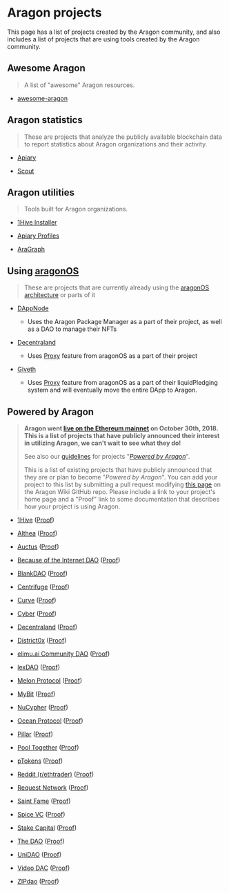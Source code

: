 # Aragon projects

This page has a list of projects created by the Aragon community, and also includes a list of projects that are using tools created by the Aragon community.

## Awesome Aragon
> A list of "awesome" Aragon resources.

- [awesome-aragon](https://github.com/lkngtn/awesome-aragon)

## Aragon statistics
> These are projects that analyze the publicly available blockchain data to report statistics about Aragon organizations and their activity.

- [Apiary](https://apiary.1hive.org)

- [Scout](https://scout.cool/aragon/mainnet/)

## Aragon utilities
> Tools built for Aragon organizations.

- [1Hive Installer](https://installer.1hive.org/)

- [Apiary Profiles](https://blog.1hive.org/introducing-profiles-on-apiary/)

- [AraGraph](https://diligence.consensys.net/blog/2019/11/aragraph-dao-permissions-visualized/)

## Using [aragonOS](https://hack.aragon.org/docs/aragonos-ref.html)
> These are projects that are currently already using the [aragonOS architecture](https://hack.aragon.org/docs/aragonos-ref.html) or parts of it

- [DAppNode](https://dappnode.io)
  
    - Uses the Aragon Package Manager as a part of their project, as well as a DAO to manage their NFTs 

- [Decentraland](https://decentraland.org/)
  
    - Uses [Proxy](https://hack.aragon.org/docs/aragonos-ref.html#3-upgradeability) feature from aragonOS as a part of their project

- [Giveth](https://giveth.io)
  
    - Uses [Proxy](https://hack.aragon.org/docs/aragonos-ref.html#3-upgradeability) feature from aragonOS as a part of their liquidPledging system and will eventually move the entire DApp to Aragon.

## Powered by Aragon
> **Aragon went [live on the Ethereum mainnet](https://blog.aragon.org/aragon-06-is-live-on-mainnet/) on October 30th, 2018. This is a list of projects that have publicly announced their interest in utilizing Aragon, we can't wait to see what they do!**
>
> See also our [guidelines](../design/powered_by_aragon.md) for projects "[_Powered by Aragon_](https://twitter.com/search?q=%23PoweredByAragon&src=typed_query&f=live)".
>
> This is a list of existing projects that have publicly announced that they are or plan to become "_Powered by Aragon_". You can add your project to this list by submitting a pull request modifying [this page](https://github.com/aragon/aragon-wiki/edit/master/docs/about/projects.md) on the Aragon Wiki GitHub repo. Please include a link to your project's home page and a "Proof" link to some documentation that describes how your project is using Aragon.

- [1Hive](https://1hive.org/) ([Proof](https://1hive.org/contribute/membership))

- [Althea](https://altheamesh.com) ([Proof](https://blog.althea.org/althea-development-update--56--network-organization-support/))

- [Auctus](https://auctus.org) ([Proof](https://blog.auctus.org/launch-of-auctus-labs-9ff5ffe26e32))

- [Because of the Internet DAO](https://www.rude.world/boti-dao) ([Proof](https://www.rude.world/boti-dao))

- [BlankDAO](https://blankdao.org) ([Proof](https://docs.google.com/document/d/1mAGAZ5TAbJoTJoNCAwMUKLhEHD-WW-tzc0dHhbsl1gU/edit?usp=sharing))

- [Centrifuge](https://centrifuge.io) ([Proof](https://medium.com/centrifuge/centrifuges-dev-fund-dao-the-lab-7116fce19c43))

- [Curve](https://www.curve.fi/) ([Proof](https://github.com/curvefi/curve-dao-contracts/blob/master/doc/readme.pdf))

- [Cyber](https://github.com/cybercongress) ([Proof](https://ipfs.io/ipfs/QmceNpj6HfS81PcCaQXrFMQf7LR5FTLkdG9sbSRNy3UXoZ))

- [Decentraland](https://decentraland.org) ([Proof](https://decentraland.org/blog/announcements/Introducing-the-Decentraland-DAO/))

- [District0x](https://district0x.io) ([Proof](https://education.district0x.io/district0x-specific-topics/understanding-technology-behind-district0x/aragon/))

- [elimu.ai Community DAO](http://elimu.ai) ([Proof](https://medium.com/elimu-ai/why-did-the-elimu-ai-community-decide-to-use-aragon-e9863c135111))

- [lexDAO](https://github.com/lexDAO) ([Proof](https://twitter.com/lex_DAO/status/1196201381927047168))

- [Melon Protocol](https://melonprotocol.com/) ([Proof](https://medium.com/melonprotocol/launching-the-melon-council-dao-on-aragonos-42147c86582))

- [MyBit](https://mybit.io) ([Proof](https://medium.com/mybit-dapp/mybit-dao-tutorial-5b3bc093963b)) 

- [NuCypher](https://www.nucypher.com) ([Proof](https://blog.nucypher.com/announcing-the-nucypher-dao/))

- [Ocean Protocol](https://oceanprotocol.com/) ([Proof](https://oceanprotocol.com/tech-whitepaper.pdf))

- [Pillar](https://pillarproject.io/) ([Proof](https://twitter.com/pillarwallet/status/1284185403591995393))

- [Pool Together](https://pooltogether.us) ([Proof](https://twitter.com/PoolTogether_/status/1143162275655749633))

- [pTokens](https://ptokens.io) ([Proof](https://medium.com/provable/power-the-pnetwork-dao-and-earn-42-interest-apr-on-your-stake-eb994fb50ba6?sk=bf53b9c8d724be61e9b7e7cdf045830c))

- [Reddit (r/ethtrader)](https://www.reddit.com/r/ethtrader/) ([Proof](https://www.reddit.com/r/ethtrader/comments/e70bjc/donutsonethereum_launched/))

- [Request Network](https://request.network) ([Proof](https://blog.request.network/blockchain-bricks-request-is-built-upon-0x-civic-and-aragon-3aaf68390221))

- [Saint Fame](https://www.saintfame.com/) ([Proof](https://twitter.com/SAINTFAMEdao/status/1206574706872074240))

- [Spice VC](https://www.spicevc.com) ([Proof](https://medium.com/spicevc/spice-vc-is-the-first-to-use-blockchain-to-solve-the-liquidity-problem-638227217cb6))

- [Stake Capital](https://www.stake.capital/) ([Proof](https://medium.com/stakecapital/stake-capital-dao-powered-by-aragon-d1c90ca69307))

- [The DAO](https://github.com/the-dao/whitepaper) ([Proof](https://github.com/the-dao/whitepaper#2-dao-structure))

- [UniDAO](https://unidao.fund) ([Proof](https://github.com/unidao/Documents/blob/master/README.md))

- [Video DAC](https://forum.livepeer.org/t/transcoder-campaign-video-dac/553) ([Proof](https://forum.livepeer.org/t/transcoder-campaign-video-dac/553))

- [ZIPdao](https://zip.outlierventures.io/) ([Proof](https://outlierventures.io/research/introducing-zipdao/))
